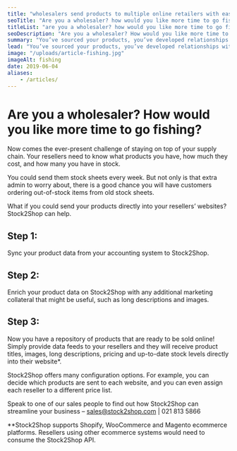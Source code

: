 ```yaml
---
title: "wholesalers send products to multiple online retailers with ease"
seoTitle: "Are you a wholesaler? how would you like more time to go fishing?"
titleList: "are you a wholesaler? how would you like more time to go fishing?"
seoDescription: "Are you a wholesaler? How would you like more time to go fishing?"
summary: "You’ve sourced your products, you’ve developed relationships with online resellers and you’re ready to do business. Now what?"
lead: "You’ve sourced your products, you’ve developed relationships with online resellers and you’re ready to do business. Now what?"
image: "/uploads/article-fishing.jpg"
imageAlt: fishing
date: 2019-06-04
aliases:
    - /articles/
---
```


# Are you a wholesaler? How would you like more time to go fishing?

Now comes the ever-present challenge of staying on top of your supply chain. Your resellers need to know what products you have, how much they cost, and how many you have in stock.

You could send them stock sheets every week. But not only is that extra admin to worry about, there is a good chance you will have customers ordering out-of-stock items from old stock sheets.

What if you could send your products directly into your resellers’ websites? Stock2Shop can help.

## Step 1:
Sync your product data from your accounting system to Stock2Shop.

## Step 2:
Enrich your product data on Stock2Shop with any additional marketing collateral that might be useful, such as long descriptions and images.

## Step 3:
Now you have a repository of products that are ready to be sold online! Simply provide data feeds to your resellers and they will receive product titles, images, long descriptions, pricing and up-to-date stock levels directly into their website*.

Stock2Shop offers many configuration options. For example, you can decide which products are sent to each website, and you can even assign each reseller to a different price list.

Speak to one of our sales people to find out how Stock2Shop can streamline your business – sales@stock2shop.com | 021 813 5866

*\*Stock2Shop supports Shopify, WooCommerce and Magento ecommerce platforms. Resellers using other ecommerce systems would need to consume the Stock2Shop API.